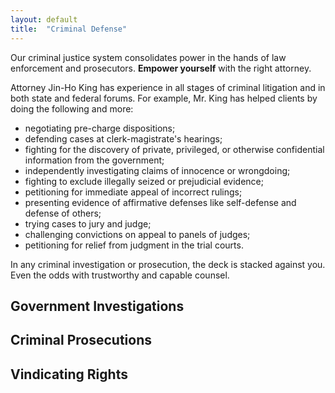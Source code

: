 ```yaml
---
layout: default
title:  "Criminal Defense"
---
```


Our criminal justice system consolidates power in the hands of law enforcement and prosecutors. **Empower yourself** with the right attorney.

Attorney Jin-Ho King has experience in all stages of criminal litigation and in both state and federal forums. For example, Mr. King has helped clients by doing the following and more:

* negotiating pre-charge dispositions;
* defending cases at clerk-magistrate's hearings;
* fighting for the discovery of private, privileged, or otherwise confidential information from the government;
* independently investigating claims of innocence or wrongdoing;
* fighting to exclude illegally seized or prejudicial evidence;
* petitioning for immediate appeal of incorrect rulings;
* presenting evidence of affirmative defenses like self-defense and defense of others;
* trying cases to jury and judge;
* challenging convictions on appeal to panels of judges;
* petitioning for relief from judgment in the trial courts.


In any criminal investigation or prosecution, the deck is stacked against you. Even the odds with trustworthy and capable counsel.

## Government Investigations

## Criminal Prosecutions

## Vindicating Rights
